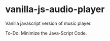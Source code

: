 # vanilla-js-audio-player
Vanilla javascript version of music player.

To-Do: Minimize the Java-Script Code.
